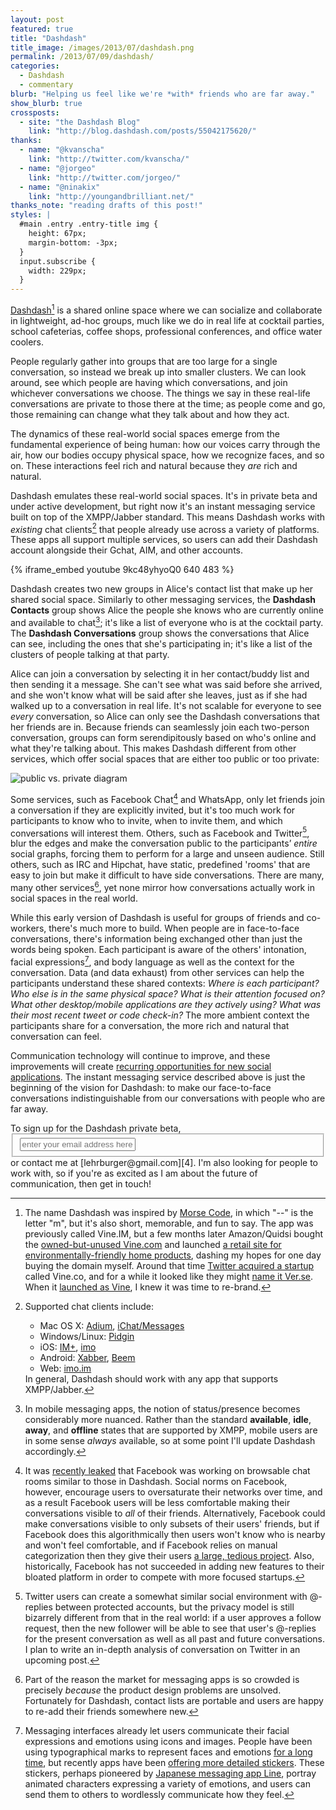```yaml
---
layout: post
featured: true
title: "Dashdash"
title_image: /images/2013/07/dashdash.png
permalink: /2013/07/09/dashdash/
categories:
  - Dashdash
  - commentary
blurb: "Helping us feel like we're *with* friends who are far away."
show_blurb: true
crossposts:
  - site: "the Dashdash Blog"
    link: "http://blog.dashdash.com/posts/55042175620/"
thanks:
  - name: "@kvanscha"
    link: "http://twitter.com/kvanscha/"
  - name: "@jorgeo"
    link: "http://twitter.com/jorgeo/"
  - name: "@ninakix"
    link: "http://youngandbrilliant.net/"
thanks_note: "reading drafts of this post!"
styles: |
  #main .entry .entry-title img {
    height: 67px;
    margin-bottom: -3px;
  }
  input.subscribe {
    width: 229px;
  }
---
```

[Dashdash][1][^1] is a shared online space where we can socialize and collaborate in lightweight, ad-hoc groups, much like we do in real life at cocktail parties, school cafeterias, coffee shops, professional conferences, and office water coolers.

People regularly gather into groups that are too large for a single conversation, so instead we break up into smaller clusters. We can look around, see which people are having which conversations, and join whichever conversations we choose. The things we say in these real-life conversations are private to those there at the time; as people come and go, those remaining can change what they talk about and how they act.

The dynamics of these real-world social spaces emerge from the fundamental experience of being human: how our voices carry through the air, how our bodies occupy physical space, how we recognize faces, and so on. These interactions feel rich and natural because they *are* rich and natural.

Dashdash emulates these real-world social spaces. It's in private beta and under active development, but right now it's an instant messaging service built on top of the XMPP/Jabber standard. This means Dashdash works with *existing* chat clients[^2] that people already use across a variety of platforms. These apps all support multiple services, so users can add their Dashdash account alongside their Gchat, AIM, and other accounts.

{% iframe_embed youtube 9kc48yhyoQ0 640 483 %}

Dashdash creates two new groups in Alice's contact list that make up her shared social space. Similarly to other messaging services, the **Dashdash Contacts** group shows Alice the people she knows who are currently online and available to chat[^3]; it's like a list of everyone who is at the cocktail party. The **Dashdash Conversations** group shows the conversations that Alice can see, including the ones that she's participating in; it's like a list of the clusters of people talking at that party.

Alice can join a conversation by selecting it in her contact/buddy list and then sending it a message. She can't see what was said before she arrived, and she won't know what will be said after she leaves, just as if she had walked up to a conversation in real life. It's not scalable for everyone to see *every* conversation, so Alice can only see the Dashdash conversations that her friends are in. Because friends can seamlessly join each two-person conversation, groups can form serendipitously based on who's online and what they're talking about. This makes Dashdash different from other services, which offer social spaces that are either too public or too private:

![public vs. private diagram](/images/2013/07/lifeline_exercise.png "&#34;There are other things that need to be taken into account here, like the whole spectrum of human emotion. You can't just lump everything into these two categories and then just deny everything else.&#34; - Donnie Darko")

Some services, such as Facebook Chat[^4] and WhatsApp, only let friends join a conversation if they are explicitly invited, but it's too much work for participants to know who to invite, when to invite them, and which conversations will interest them. Others, such as Facebook and Twitter[^5], blur the edges and make the conversation public to the participants’ *entire* social graphs, forcing them to perform for a large and unseen audience. Still others, such as IRC and Hipchat, have static, predefined &#39;rooms&#39; that are easy to join but make it difficult to have side conversations. There are many, many other services[^6], yet none mirror how conversations actually work in social spaces in the real world. 

While this early version of Dashdash is useful for groups of friends and co-workers, there's much more to build. When people are in face-to-face conversations, there's information being exchanged other than just the words being spoken. Each participant is aware of the others' intonation, facial expressions[^7], and body language as well as the context for the conversation. Data (and data exhaust) from other services can help the participants understand these shared contexts: *Where is each participant? Who else is in the same physical space? What is their attention focused on? What other desktop/mobile applications are they actively using? What was their most recent tweet or code check-in?* The more ambient context the participants share for a conversation, the more rich and natural that conversation can feel.

Communication technology will continue to improve, and these improvements will create [recurring opportunities for new social applications][3]. The instant messaging service described above is just the beginning of the vision for Dashdash: to make our face-to-face conversations indistinguishable from our conversations with people who are far away.

<form action="http://dashdash.us1.list-manage.com/subscribe/post?u=67b33604cb44dc71cb2d30ab0&amp;id=c00b18f50c" method="post" target="_blank" novalidate>To sign up for the Dashdash private beta, <fieldset role="subscribe"><input class="subscribe" type="text" name="EMAIL" placeholder="enter your email address here"/></fieldset> or contact me at [lehrburger@gmail.com][4]. I'm also looking for people to work with, so if you're as excited as I am about the future of communication, then get in touch!
</form>

[^1]: The name Dashdash was inspired by [Morse Code](http://en.wikipedia.org/wiki/Morse_code), in which &#34;&#45;&#45;&#34; is the letter &#34;m&#34;, but it's also short, memorable, and fun to say. The app was previously called Vine.IM, but a few months later Amazon/Quidsi bought the [owned-but-unused Vine.com](http://web.archive.org/web/20110202113611/http://vine.com/vine/Vine_Technology.html) and launched [a retail site for environmentally-friendly home products](http://bits.blogs.nytimes.com/2012/09/26/amazon-starts-a-shopping-site-for-the-environmental-crowd/), dashing my hopes for one day buying the domain myself. Around that time [Twitter acquired a startup](http://allthingsd.com/20121009/twitter-buys-vine-a-video-clip-company-that-never-launched/) called Vine.co, and for a while it looked like they might [name it Ver.se](/images/2013/07/verse.png). When it [launched as Vine](http://blog.twitter.com/2013/01/vine-new-way-to-share-video.html), I knew it was time to re-brand.

[^2]: Supported chat clients include:<ul><li>Mac OS X: [Adium](http://adium.im/), [iChat/Messages](http://www.apple.com/osx/apps/#messages)</li><li>Windows/Linux: [Pidgin](http://www.pidgin.im/)</li><li>iOS: [IM+](http://itunes.apple.com/us/app/im+-instant-messenger/id285688934), [imo](http://itunes.apple.com/us/app/imo-messenger/id336435697)</li><li>Android: [Xabber](http://play.google.com/store/apps/details?id=com.xabber.android), [Beem](http://play.google.com/store/apps/details?id=com.beem.project.beem)</li><li>Web: [imo.im](http://imo.im/)</li></ul>In general, Dashdash should work with any app that supports XMPP/Jabber.

[^3]: In mobile messaging apps, the notion of status/presence becomes considerably more nuanced. Rather than the standard **available**, **idle**, **away**, and **offline** states that are supported by XMPP, mobile users are in some sense *always* available, so at some point I'll update Dashdash accordingly.

[^4]: It was [recently leaked](http://techcrunch.com/2013/06/27/facebook-chat-rooms/) that Facebook was working on browsable chat rooms similar to those in Dashdash. Social norms on Facebook, however, encourage users to oversaturate their networks over time, and as a result Facebook users will be less comfortable making their conversations visible to *all* of their friends. Alternatively, Facebook could make conversations visible to only subsets of their users' friends, but if Facebook does this algorithmically then users won't know who is nearby and won't feel comfortable, and if Facebook relies on manual categorization then they give their users [a large, tedious project](/2011/07/06/the-problem-with-circles-and-the-pleasure-of-carbon-copy/). Also, historically, Facebook has not succeeded in adding new features to their bloated platform in order to compete with more focused startups.

[^5]: Twitter users can create a somewhat similar social environment with @-replies between protected accounts, but the privacy model is still bizarrely different from that in the real world: if a user approves a follow request, then the new follower will be able to see that user's @-replies for the present conversation as well as all past and future conversations. I plan to write an in-depth analysis of conversation on Twitter in an upcoming post.

[^6]: Part of the reason the market for messaging apps is so crowded is precisely *because* the product design problems are unsolved. Fortunately for Dashdash, contact lists are portable and users are happy to re-add their friends somewhere new.

[^7]: Messaging interfaces already let users communicate their facial expressions and emotions using icons and images. People have been using typographical marks to represent faces and emotions [for a long time](http://en.wikipedia.org/wiki/Emoticon#History), but recently apps have been [offering more detailed stickers](http://online.wsj.com/article/SB10001424127887324069104578531820453319946.html). These stickers, perhaps pioneered by [Japanese messaging app Line](http://line.naver.jp/en/), portray animated characters expressing a variety of emotions, and users can send them to others to wordlessly communicate how they feel.

 [1]: http://dashdash.com
 [2]: http://adium.im/
 [3]: /2013/07/01/the-last-great-social-network/
 [4]: mailto:lehrburger@gmail.com

